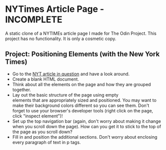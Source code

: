 # NYTimes Article Page - INCOMPLETE
A static clone of a NYTIMEs article page I made for The Odin Project.
This project has no functionality. It is only a cosmetic copy.

## Project: Positioning Elements (with the New York Times)
* Go to the [NYT article in question](http://www.nytimes.com/2014/03/18/science/space/detection-of-waves-in-space-buttresses-landmark-theory-of-big-bang.html?_r=1)  and have a look around.
* Create a blank HTML document.
* Think about all the elements on the page and how they are grouped together.
* Lay out the basic structure of the page using empty <div> elements that are appropriately sized and positioned. You may want to make their background colors different so you can see them. Don't forget to use your browser's developer tools (right click on the page, click "inspect element")!
* Set up the top navigation bar (again, don't worry about making it change when you scroll down the page). How can you get it to stick to the top of the page as you scroll down?
* Fill in and position the additional sections. Don't worry about enclosing every paragraph of text in p tags.
